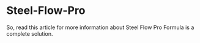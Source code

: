 # Steel-Flow-Pro
So, read this article for more information about Steel Flow Pro Formula is a complete solution.
